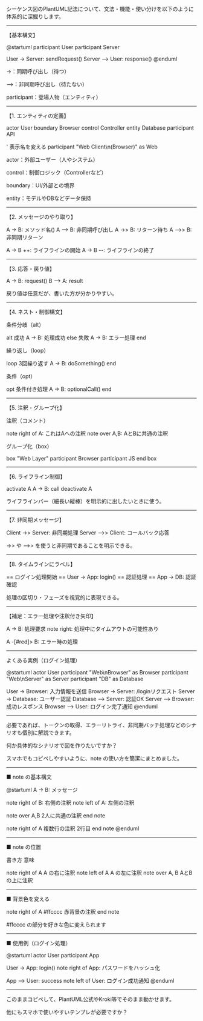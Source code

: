 シーケンス図のPlantUML記法について、文法・機能・使い分けを以下のように体系的に深掘りします。


---

【基本構文】

@startuml
participant User
participant Server

User -> Server: sendRequest()
Server --> User: response()
@enduml

->：同期呼び出し（待つ）

-->：非同期呼び出し（待たない）

participant：登場人物（エンティティ）



---

【1. エンティティの定義】

actor User
boundary Browser
control Controller
entity Database
participant API

' 表示名を変える
participant "Web Client\n(Browser)" as Web

actor：外部ユーザー（人やシステム）

control：制御ロジック（Controllerなど）

boundary：UI/外部との境界

entity：モデルやDBなどデータ保持



---

【2. メッセージのやり取り】

A -> B: メソッド名()
A --> B: 非同期呼び出し
A ->> B: リターン待ち
A -->> B: 非同期リターン

A -> B ++: ライフラインの開始
A -> B --: ライフラインの終了


---

【3. 応答・戻り値】

A -> B: request()
B --> A: result

戻り値は任意だが、書いた方が分かりやすい。


---

【4. ネスト・制御構文】

条件分岐（alt）

alt 成功
  A -> B: 処理成功
else 失敗
  A -> B: エラー処理
end

繰り返し（loop）

loop 3回繰り返す
  A -> B: doSomething()
end

条件（opt）

opt 条件付き処理
  A -> B: optionalCall()
end


---

【5. 注釈・グループ化】

注釈（コメント）

note right of A: これはAへの注釈
note over A,B: AとBに共通の注釈

グループ化（box）

box "Web Layer"
  participant Browser
  participant JS
end box


---

【6. ライフライン制御】

activate A
A -> B: call
deactivate A

ライフラインバー（細長い縦棒）を明示的に出したいときに使う。


---

【7. 非同期メッセージ】

Client ->> Server: 非同期処理
Server -->> Client: コールバック応答

->> や -->> を使うと非同期であることを明示できる。


---

【8. タイムラインにラベル】

== ログイン処理開始 ==
User -> App: login()
== 認証処理 ==
App -> DB: 認証確認

処理の区切り・フェーズを視覚的に表現できる。


---

【補足：エラー処理や注釈付き矢印】

A -> B: 処理要求
note right: 処理中にタイムアウトの可能性あり

A -[#red]> B: エラー時の処理


---

よくある実例（ログイン処理）

@startuml
actor User
participant "Web\nBrowser" as Browser
participant "Web\nServer" as Server
participant "DB" as Database

User -> Browser: 入力情報を送信
Browser -> Server: /loginリクエスト
Server -> Database: ユーザー認証
Database --> Server: 認証OK
Server --> Browser: 成功レスポンス
Browser --> User: ログイン完了通知
@enduml


---

必要であれば、トークンの取得、エラーリトライ、非同期バッチ処理などのシナリオも個別に解説できます。

何か具体的なシナリオで図を作りたいですか？


スマホでもコピペしやすいように、note の使い方を簡潔にまとめました。


---

■ note の基本構文

@startuml
A -> B: メッセージ

note right of B: 右側の注釈
note left of A: 左側の注釈

note over A,B
2人に共通の注釈
end note

note right of A
複数行の注釈
2行目
end note
@enduml


---

■ note の位置

書き方	意味

note right of A	A の右に注釈
note left of A	A の左に注釈
note over A, B	AとBの上に注釈



---

■ 背景色を変える

note right of A #ffcccc
赤背景の注釈
end note

#ffcccc の部分を好きな色に変えられます



---

■ 使用例（ログイン処理）

@startuml
actor User
participant App

User -> App: login()
note right of App: パスワードをハッシュ化

App --> User: success
note left of User: ログイン成功通知
@enduml


---

このままコピペして、PlantUML公式やKroki等でそのまま動かせます。

他にもスマホで使いやすいテンプレが必要ですか？

